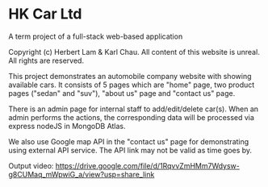 # HK Car Ltd
A term project of a full-stack web-based application

Copyright (c) Herbert Lam & Karl Chau. All content of this website is unreal. All rights are reserved.

This project demonstrates an automobile company website with showing available cars. It consists of 5 pages which are "home" page, two product pages ("sedan" and "suv"), "about us" page and "contact us" page.

There is an admin page for internal staff to add/edit/delete car(s). When an admin performs the actions, the corresponding data will be processed via express nodeJS in MongoDB Atlas.

We also use Google map API in the "contact us" page for demonstrating using external API service. The API link may not be valid as time goes by.

Output video: https://drive.google.com/file/d/1RqvvZmHMm7Wdysw-g8CUMaq_mWpwiG_a/view?usp=share_link
